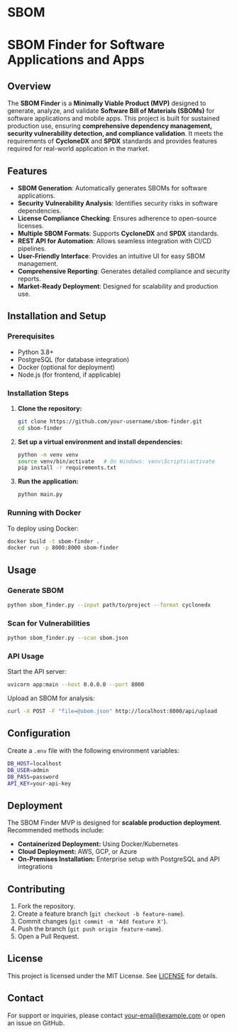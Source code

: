 # SBOM
# SBOM Finder for Software Applications and Apps

## Overview
The **SBOM Finder** is a **Minimally Viable Product (MVP)** designed to generate, analyze, and validate **Software Bill of Materials (SBOMs)** for software applications and mobile apps. This project is built for sustained production use, ensuring **comprehensive dependency management, security vulnerability detection, and compliance validation**. It meets the requirements of **CycloneDX** and **SPDX** standards and provides features required for real-world application in the market.

## Features
- **SBOM Generation**: Automatically generates SBOMs for software applications.
- **Security Vulnerability Analysis**: Identifies security risks in software dependencies.
- **License Compliance Checking**: Ensures adherence to open-source licenses.
- **Multiple SBOM Formats**: Supports **CycloneDX** and **SPDX** standards.
- **REST API for Automation**: Allows seamless integration with CI/CD pipelines.
- **User-Friendly Interface**: Provides an intuitive UI for easy SBOM management.
- **Comprehensive Reporting**: Generates detailed compliance and security reports.
- **Market-Ready Deployment**: Designed for scalability and production use.

## Installation and Setup
### Prerequisites
- Python 3.8+
- PostgreSQL (for database integration)
- Docker (optional for deployment)
- Node.js (for frontend, if applicable)

### Installation Steps
1. **Clone the repository:**
   ```sh
   git clone https://github.com/your-username/sbom-finder.git
   cd sbom-finder
   ```

2. **Set up a virtual environment and install dependencies:**
   ```sh
   python -m venv venv
   source venv/bin/activate   # On Windows: venv\Scripts\activate
   pip install -r requirements.txt
   ```

3. **Run the application:**
   ```sh
   python main.py
   ```

### Running with Docker
To deploy using Docker:
```sh
docker build -t sbom-finder .
docker run -p 8000:8000 sbom-finder
```

## Usage
### Generate SBOM
```sh
python sbom_finder.py --input path/to/project --format cyclonedx
```

### Scan for Vulnerabilities
```sh
python sbom_finder.py --scan sbom.json
```

### API Usage
Start the API server:
```sh
uvicorn app:main --host 0.0.0.0 --port 8000
```
Upload an SBOM for analysis:
```sh
curl -X POST -F "file=@sbom.json" http://localhost:8000/api/upload
```

## Configuration
Create a `.env` file with the following environment variables:
```sh
DB_HOST=localhost
DB_USER=admin
DB_PASS=password
API_KEY=your-api-key
```

## Deployment
The SBOM Finder MVP is designed for **scalable production deployment**. Recommended methods include:
- **Containerized Deployment:** Using Docker/Kubernetes
- **Cloud Deployment:** AWS, GCP, or Azure
- **On-Premises Installation:** Enterprise setup with PostgreSQL and API integrations

## Contributing
1. Fork the repository.
2. Create a feature branch (`git checkout -b feature-name`).
3. Commit changes (`git commit -m 'Add feature X'`).
4. Push the branch (`git push origin feature-name`).
5. Open a Pull Request.

## License
This project is licensed under the MIT License. See [LICENSE](LICENSE) for details.

## Contact
For support or inquiries, please contact [your-email@example.com](mailto:your-email@example.com) or open an issue on GitHub.
